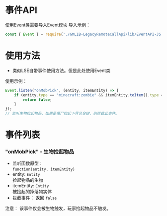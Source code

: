 # 事件API
使用Event类需要导入Event模块
导入示例：
```javascript
const { Event } = require('./GMLIB-LegacyRemoteCallApi/lib/EventAPI-JS');
```

# 使用方法
- 类似LSE自带事件使用方法。但是此处使用Event类

使用示例：
```javascript
Event.listen("onMobPick", (entity, itemEntity) => {
    if (entity.type == "minecraft:zombie" && itemEntity.toItem().type == "minecraft:netherite_sword") {
        return false;
    }
});
// 监听生物捡起物品，如果是僵尸捡起下界合金键，则拦截此事件。
```

# 事件列表

### "onMobPick" - 生物捡起物品
- 监听函数原型：  
`function(entity, itemEntity)`
- entity: `Entity`  
  捡起物品的生物
- itemEntity: `Entity`  
  被捡起的掉落物实体
- 拦截事件： 返回 `false`  

注意： 该事件仅会被生物触发，玩家捡起物品不触发。